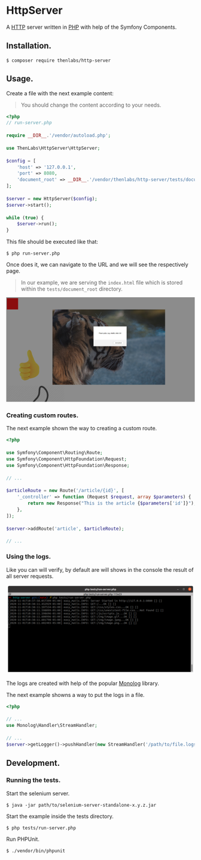 
# HttpServer

A [HTTP](https://en.wikipedia.org/wiki/Hypertext_Transfer_Protocol) server written in [PHP](https://en.wikipedia.org/wiki/PHP) with help of the Symfony Components.

## Installation.

    $ composer require thenlabs/http-server

## Usage.

Create a file with the next example content:

>You should change the content according to your needs.

```php
<?php
// run-server.php

require __DIR__.'/vendor/autoload.php';

use ThenLabs\HttpServer\HttpServer;

$config = [
    'host' => '127.0.0.1',
    'port' => 8080,
    'document_root' => __DIR__.'/vendor/thenlabs/http-server/tests/document_root',
];

$server = new HttpServer($config);
$server->start();

while (true) {
    $server->run();
}
```

This file should be executed like that:

    $ php run-server.php

Once does it, we can navigate to the URL and we will see the respectively page.

>In our example, we are serving the `index.html` file which is stored within the `tests/document_root` directory.

![](demo.jpg)

### Creating custom routes.

The next example shown the way to creating a custom route.

```php
<?php

use Symfony\Component\Routing\Route;
use Symfony\Component\HttpFoundation\Request;
use Symfony\Component\HttpFoundation\Response;

// ...

$articleRoute = new Route('/article/{id}', [
    '_controller' => function (Request $request, array $parameters) {
        return new Response("This is the article {$parameters['id']}");
    },
]);

$server->addRoute('article', $articleRoute);

// ...
```

### Using the logs.

Like you can will verify, by default are will shows in the console the result of all server requests.

![](console-logs.png)

The logs are created with help of the popular [Monolog](https://github.com/Seldaek/monolog) library.

The next example showns a way to put the logs in a file.

```php
<?php

// ...
use Monolog\Handler\StreamHandler;

// ...
$server->getLogger()->pushHandler(new StreamHandler('/path/to/file.logs'));
```

## Development.

### Running the tests.

Start the selenium server.

    $ java -jar path/to/selenium-server-standalone-x.y.z.jar

Start the example inside the tests directory.

    $ php tests/run-server.php

Run PHPUnit.

    $ ./vendor/bin/phpunit
